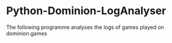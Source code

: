 # Python-Dominion-LogAnalyser
The following programme analyses the logs of games played on dominion.games
